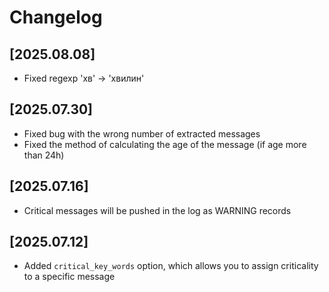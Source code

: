 
# Changelog

## [2025.08.08]
* Fixed regexp 'хв' -> 'хвилин'

## [2025.07.30]
* Fixed bug with the wrong number of extracted messages
* Fixed the method of calculating the age of the message (if age more than 24h)

## [2025.07.16]
* Critical messages will be pushed in the log as WARNING records

## [2025.07.12]
* Added `critical_key_words` option, which allows you to assign criticality to a specific message
